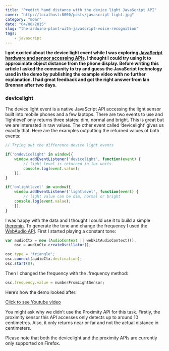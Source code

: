 ```yaml
---
title: "Predict hand distance with the device light JavaScript API"
cover: "http://localhost:8000/posts/javascript-light.jpg"
category: "moar"
date: "04/08/2015"
slug: "the-arduino-plant-with-javascript-voice-recognition"
tags:
    - javascript
---
```


**I got excited about the device light event while I was exploring [JavaScript hardware and sensor accessing APIs](http://www.webondevices.com/9-javascript-apis-accessing-device-sensors/). I thought I could try using it to approximate object distance from the phone display. Before writing this article I asked the community to try and guess the JavaScript technology used in the demo by publishing the example video with no further explanation. I had great feedback and got the right answer from Ian Brennan after two days.**

### devicelight

The device light event is a native JavaScript API accessing the light sensor built into mobile phones and a few laptops. There are two events to use and ‘lightlevel’ only returns three states: dim, normal and bright. This is great but we are interested in raw values. The other event called ‘devicelight’ gives us exactly that. Here are the examples outputting the returned values of both events:

``` javascript
// Trying out the difference device light events

if('ondevicelight' in window){
    window.addEventListener('devicelight', function(event) {
        // light level is returned in lux units
        console.log(event.value);
    });
}

if('onlightlevel' in window){
    window.addEventListener('lightlevel', function(event) {
        // light value can be dim, normal or bright
    console.log(event.value);
    });
}
```

I was happy with the data and I thought I could use it to build a simple [theremin](https://www.youtube.com/watch?v=w5qf9O6c20o). To generate the tone and change the frequency I used the [WebAudio API](http://www.html5rocks.com/en/tutorials/webaudio/intro/). First I started playing a constant tone:

``` javascript
var audioCtx = new (AudioContext || webkitAudioContext)(),
    osc = audioCtx.createOscillator();

osc.type = 'triangle';
osc.connect(audioCtx.destination);
osc.start(0);
```

Then I changed the frequency with the .frequency method:

``` javascript
osc.frequency.value = numberFromLightSensor;
```

Here’s how the demo looked after:

<a class="youtube-video" href="https://www.youtube.com/embed/feI18bxVtjY" target="_blank">Click to see Youtube video</a>

You might ask why we didn’t use the Proximity API for this task. Firstly, the proximity sensor this API accesses only detects up to around 10 centimetres. Also, it only returns near or far and not the actual distance in centimeters.

Please note that both the devicelight and the proximity APIs are currently only supported on Firefox.